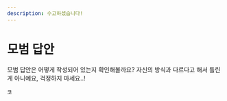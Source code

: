 ```yaml
---
description: 수고하셨습니다!
---
```


# 모범 답안

모범 답안은 어떻게 작성되어 있는지 확인해볼까요? 자신의 방식과 다르다고 해서 틀린게 아니예요, 걱정하지 마세요..!

```markup
코
```



